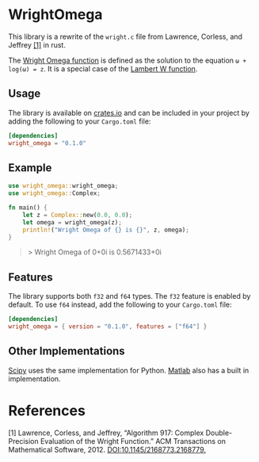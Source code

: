 # WrightOmega

This library is a rewrite of the `wright.c` file from Lawrence, Corless, and Jeffrey [[1]](https://dl.acm.org/doi/10.1145/2168773.2168779) in rust.

The [Wright Omega function](https://en.wikipedia.org/wiki/Wright_omega_function) is defined as the solution to the equation `ω + log(ω) = z`. It is a special case of the [Lambert W function](https://en.wikipedia.org/wiki/Lambert_W_function).

## Usage

The library is available on [crates.io](https://crates.io/crates/wright_omega) and can be included in your project by adding the following to your `Cargo.toml` file:

```toml
[dependencies]
wright_omega = "0.1.0"
```

## Example

```rust
use wright_omega::wright_omega;
use wright_omega::Complex;

fn main() {
    let z = Complex::new(0.0, 0.0);
    let omega = wright_omega(z);
    println!("Wright Omega of {} is {}", z, omega);
}
```

> \> Wright Omega of 0+0i is 0.5671433+0i

## Features

The library supports both `f32` and `f64` types. The `f32` feature is enabled by default. To use `f64` instead, add the following to your `Cargo.toml` file:

```toml
[dependencies]
wright_omega = { version = "0.1.0", features = ["f64"] }
```

## Other Implementations

[Scipy](https://docs.scipy.org/doc/scipy/reference/generated/scipy.special.wrightomega.html) uses the same implementation for Python.
[Matlab](https://www.mathworks.com/help/symbolic/sym.wrightomega.html) also has a built in implementation.

# References

[1] Lawrence, Corless, and Jeffrey, “Algorithm 917: Complex Double-Precision Evaluation of the Wright Function.” ACM Transactions on Mathematical Software, 2012. [DOI:10.1145/2168773.2168779.](https://dl.acm.org/doi/10.1145/2168773.2168779)

```

```
